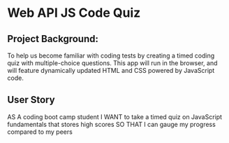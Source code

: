 # Web API JS Code Quiz

## Project Background:
To help us become familiar with coding tests by creating a timed coding quiz with multiple-choice questions. This app will run in the browser, and will feature dynamically updated HTML and CSS powered by JavaScript code. 

## User Story
AS A coding boot camp student
I WANT to take a timed quiz on JavaScript fundamentals that stores high scores
SO THAT I can gauge my progress compared to my peers
